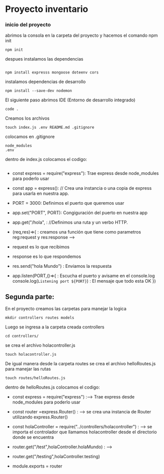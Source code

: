 # Proyecto inventario
### inicio del proyecto
abrimos la consola en la carpeta del proyecto y hacemos el comando npm init
```
npm init 
``` 
despues instalamos las dependencias
```

npm install expresss mongoose doteenv cors
```

instalamos dependencias de desarrollo

```
npm install --save-dev nodemon
```
El siguiente paso abrimos IDE (Entorno de desarrollo integrado)
```
code .
```
Creamos los archivos
```
touch index.js .env README.md .gitignore
```
colocamos en .gitignore
```
node_modules
.env
```
dentro de index.js colocamos el codigo:
```
```

- const express = require("express"): Trae express desde node_modules para poderlo usar

- const app = express(): // Crea una instancia o una copia de express para usarla en nuestra app.

- PORT = 3000: Definimos el puerto que queremos usar

- app.set("PORT", PORT): Congiguración del puerto en nuestra app

- app.get("/hola", : //Definimos una ruta y un verbo HTTP.
- (req,res)=>{ : creamos una función que tiene como parametros  reg:request y res:response -->

- request es lo que recibimos
- response es lo que respondemos

- res.send("hola Mundo") : Enviamos la respuesta
- app.listen(PORT,()=>{ : Escucha el puerto y avisame en el console.log
    console.log(`Listening port ${PORT}`)  :  El mensaje que todo esta OK
})

## Segunda parte:

En el proyecto  creamos las carpetas para manejar la logica
```
mkdir controllers routes models

```
Luego se ingresa a la carpeta creada controllers
```
cd controllers/
```
se crea el archivo holacontroller.js
```
touch holacontroller.js
```
De igual manera desde la carpeta routes se crea el archivo helloRoutes.js para manejar las rutas
```
touch routes/helloRoutes.js
```
dentro de helloRoutes.js colocamos el codigo:

- const express = require("express") :--> Trae express desde node_modules para poderlo usar

- const router =express.Router() : --> se crea una instancia de Router utilizando express.Router()

- const holaController = require("../controllers/holacontroller") : --> se importa el controlador que llamamos holacontroller desde el directorio donde se encuentra

- router.get("/test",holaController.holaMundo) : --> 
- router.get("/testing",holaController.testing)

- module.exports = router
```
```
```
```
```


